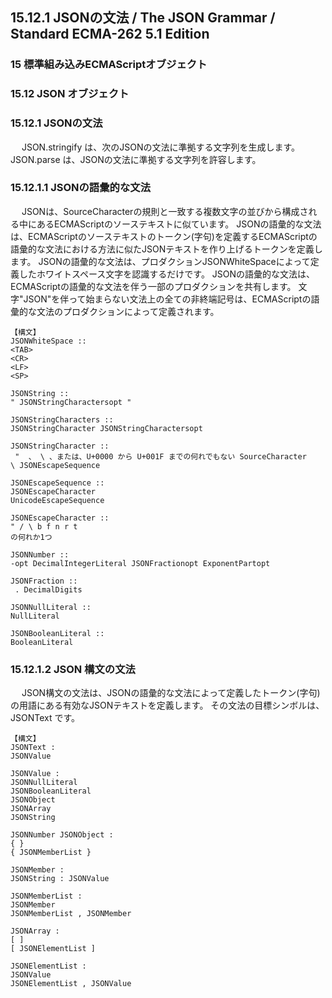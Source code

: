 15.12.1 JSONの文法 / The JSON Grammar / Standard ECMA-262 5.1 Edition
---------------------------------------------------------------------

### 15 標準組み込みECMAScriptオブジェクト

### 15.12 JSON オブジェクト

### 15.12.1 JSONの文法

　 JSON.stringify は、次のJSONの文法に準拠する文字列を生成します。
JSON.parse は、JSONの文法に準拠する文字列を許容します。

### 15.12.1.1 JSONの語彙的な文法

　
JSONは、SourceCharacterの規則と一致する複数文字の並びから構成される中にあるECMAScriptのソーステキストに似ています。
JSONの語彙的な文法は、ECMAScriptのソーステキストのトークン(字句)を定義するECMAScriptの語彙的な文法における方法に似たJSONテキストを作り上げるトークンを定義します。
JSONの語彙的な文法は、プロダクションJSONWhiteSpaceによって定義したホワイトスペース文字を認識するだけです。
JSONの語彙的な文法は、ECMAScriptの語彙的な文法を伴う一部のプロダクションを共有します。
文字"JSON"を伴って始まらない文法上の全ての非終端記号は、ECMAScriptの語彙的な文法のプロダクションによって定義されます。

    【構文】
    JSONWhiteSpace ::
    <TAB>
    <CR>
    <LF>
    <SP>

    JSONString ::
    " JSONStringCharactersopt "

    JSONStringCharacters ::
    JSONStringCharacter JSONStringCharactersopt

    JSONStringCharacter ::
     "  、 \ 、または、U+0000 から U+001F までの何れでもない SourceCharacter
    \ JSONEscapeSequence

    JSONEscapeSequence ::
    JSONEscapeCharacter
    UnicodeEscapeSequence

    JSONEscapeCharacter ::
    " / \ b f n r t
    の何れか1つ

    JSONNumber ::
    -opt DecimalIntegerLiteral JSONFractionopt ExponentPartopt

    JSONFraction ::
     . DecimalDigits

    JSONNullLiteral ::
    NullLiteral

    JSONBooleanLiteral ::
    BooleanLiteral

### 15.12.1.2 JSON 構文の文法

　
JSON構文の文法は、JSONの語彙的な文法によって定義したトークン(字句)の用語にある有効なJSONテキストを定義します。
その文法の目標シンボルは、JSONText です。

    【構文】
    JSONText :
    JSONValue

    JSONValue :
    JSONNullLiteral
    JSONBooleanLiteral
    JSONObject
    JSONArray
    JSONString

    JSONNumber JSONObject :
    { }
    { JSONMemberList }

    JSONMember :
    JSONString : JSONValue

    JSONMemberList :
    JSONMember
    JSONMemberList , JSONMember

    JSONArray :
    [ ]
    [ JSONElementList ]

    JSONElementList :
    JSONValue
    JSONElementList , JSONValue
